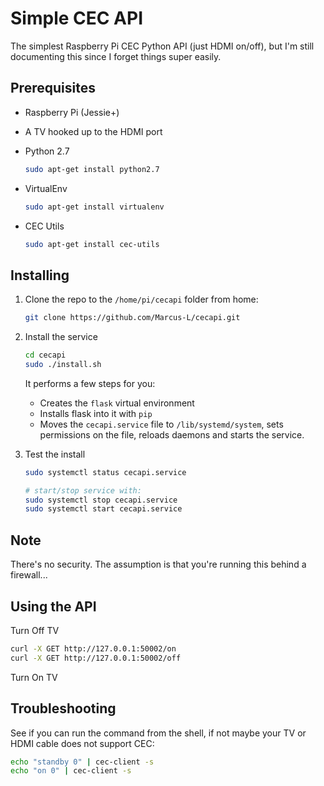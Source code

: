 # Simple CEC API

The simplest Raspberry Pi CEC Python API (just HDMI on/off), but I'm still documenting this since I forget things super easily.

## Prerequisites

* Raspberry Pi (Jessie+)
* A TV hooked up to the HDMI port
* Python 2.7

    ```bash
    sudo apt-get install python2.7
    ```

* VirtualEnv

    ```bash
    sudo apt-get install virtualenv
    ```

* CEC Utils
    ```bash
    sudo apt-get install cec-utils
    ```

## Installing

1. Clone the repo to the `/home/pi/cecapi` folder from home:

    ```bash
    git clone https://github.com/Marcus-L/cecapi.git
    ```

1. Install the service

    ```bash
    cd cecapi
    sudo ./install.sh
    ```

    It performs a few steps for you:

    * Creates the `flask` virtual environment
    * Installs flask into it with `pip`
    * Moves the `cecapi.service` file to `/lib/systemd/system`, sets permissions on the file, reloads daemons and starts the service.

1. Test the install

    ```bash
    sudo systemctl status cecapi.service

    # start/stop service with:
    sudo systemctl stop cecapi.service
    sudo systemctl start cecapi.service
    ```

## Note

There's no security. The assumption is that you're running this behind a firewall...

## Using the API

Turn Off TV
```bash
curl -X GET http://127.0.0.1:50002/on
curl -X GET http://127.0.0.1:50002/off
```

Turn On TV

## Troubleshooting

See if you can run the command from the shell, if not maybe your TV or HDMI cable does not support CEC:
```bash
echo "standby 0" | cec-client -s
echo "on 0" | cec-client -s
```